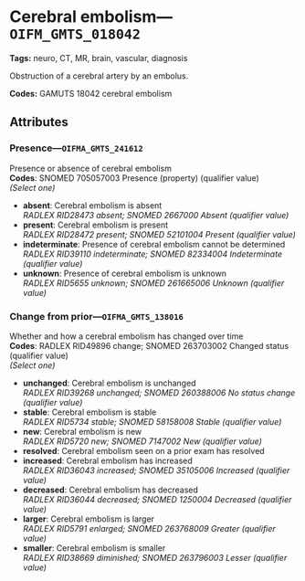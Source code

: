 # Cerebral embolism—`OIFM_GMTS_018042`

**Tags:** neuro, CT, MR, brain, vascular, diagnosis

Obstruction of a cerebral artery by an embolus.

**Codes:** GAMUTS 18042 cerebral embolism

## Attributes

### Presence—`OIFMA_GMTS_241612`

Presence or absence of cerebral embolism  
**Codes**: SNOMED 705057003 Presence (property) (qualifier value)  
*(Select one)*

- **absent**: Cerebral embolism is absent  
_RADLEX RID28473 absent; SNOMED 2667000 Absent (qualifier value)_
- **present**: Cerebral embolism is present  
_RADLEX RID28472 present; SNOMED 52101004 Present (qualifier value)_
- **indeterminate**: Presence of cerebral embolism cannot be determined  
_RADLEX RID39110 indeterminate; SNOMED 82334004 Indeterminate (qualifier value)_
- **unknown**: Presence of cerebral embolism is unknown  
_RADLEX RID5655 unknown; SNOMED 261665006 Unknown (qualifier value)_

### Change from prior—`OIFMA_GMTS_138016`

Whether and how a cerebral embolism has changed over time  
**Codes**: RADLEX RID49896 change; SNOMED 263703002 Changed status (qualifier value)  
*(Select one)*

- **unchanged**: Cerebral embolism is unchanged  
_RADLEX RID39268 unchanged; SNOMED 260388006 No status change (qualifier value)_
- **stable**: Cerebral embolism is stable  
_RADLEX RID5734 stable; SNOMED 58158008 Stable (qualifier value)_
- **new**: Cerebral embolism is new  
_RADLEX RID5720 new; SNOMED 7147002 New (qualifier value)_
- **resolved**: Cerebral embolism seen on a prior exam has resolved  
- **increased**: Cerebral embolism has increased  
_RADLEX RID36043 increased; SNOMED 35105006 Increased (qualifier value)_
- **decreased**: Cerebral embolism has decreased  
_RADLEX RID36044 decreased; SNOMED 1250004 Decreased (qualifier value)_
- **larger**: Cerebral embolism is larger  
_RADLEX RID5791 enlarged; SNOMED 263768009 Greater (qualifier value)_
- **smaller**: Cerebral embolism is smaller  
_RADLEX RID38669 diminished; SNOMED 263796003 Lesser (qualifier value)_